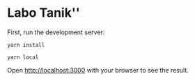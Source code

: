 # Labo Tanik''

First, run the development server:
```
yarn install
```
```
yarn local
```
Open [http://localhost:3000](http://localhost:3000) with your browser to see the result.
